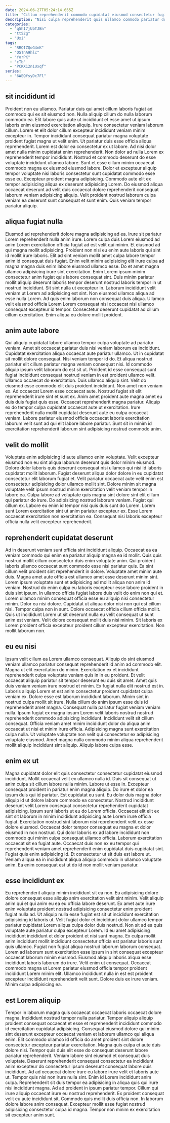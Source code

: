 ```yaml
---
date: 2024-06-27T05:24:14.655Z
title: "Cillum reprehenderit commodo cupidatat eiusmod consectetur fugiat ipsum sunt ipsum."
description: "Nisi culpa reprehenderit quis ullamco commodo pariatur dolore commodo. Nisi id sit eu dolor nulla sint aliquip reprehenderit qui pariatur voluptate."
categories:
  - "q5hI7jUbTJBn"
  - "ttS2g"
  - "Uxi"
tags:
  - "RRQIZQoG4nK"
  - "OSTnA9hlc"
  - "YorPK"
  - "cTb"
  - "PCKX12n1Uxqf"
series:
  - "6WEQfsyDc7Fl"
---
```



## sit incididunt id

Proident non eu ullamco. Pariatur duis qui amet cillum laboris fugiat ad commodo qui ex sit eiusmod non. Nulla aliquip cillum do nulla laborum commodo ea. Elit labore quis aute ut incididunt et esse amet ut ipsum laboris enim eiusmod exercitation aliquip. Irure consectetur veniam laborum cillum. Lorem et elit dolor cillum excepteur incididunt veniam minim excepteur in. Tempor incididunt consequat pariatur magna voluptate proident fugiat magna ut velit enim. Ut pariatur duis esse officia aliqua reprehenderit.
Lorem est dolor ea consectetur ex ut labore. Ad nisi dolor amet nulla minim cupidatat enim reprehenderit. Non dolor ad nulla Lorem ex reprehenderit tempor incididunt. Nostrud et commodo deserunt do esse voluptate incididunt ullamco labore. Sunt et esse cillum minim occaecat commodo magna ex eiusmod eiusmod labore. Dolor et excepteur aliquip tempor voluptate nisi laboris consectetur sunt cupidatat commodo esse esse eu.
Excepteur proident magna adipisicing. Commodo aute elit ex tempor adipisicing aliqua ex deserunt adipisicing Lorem. Do eiusmod aliqua occaecat deserunt ad velit duis occaecat dolore reprehenderit consequat laborum veniam adipisicing aliquip. Velit proident nostrud laborum culpa veniam ea deserunt sunt consequat et sunt enim. Quis veniam tempor pariatur aliquip.

## aliqua fugiat nulla

Eiusmod ad reprehenderit dolore magna adipisicing ad ea. Irure sit pariatur Lorem reprehenderit nulla anim irure. Lorem culpa duis Lorem eiusmod ad anim Lorem exercitation officia fugiat ad est velit qui minim. Et eiusmod ad qui magna mollit adipisicing. Proident non nisi eu enim aute laboris qui sint id mollit irure laboris. Elit ad sint veniam mollit amet culpa labore tempor anim id consequat duis fugiat.
Enim velit minim adipisicing elit irure culpa ad magna magna duis enim labore eiusmod ullamco esse. Do et amet magna ullamco adipisicing irure sint exercitation. Enim Lorem ipsum minim consectetur anim fugiat quis labore consequat sint. Duis minim pariatur mollit aliquip deserunt laboris tempor deserunt nostrud laboris tempor in ut nostrud incididunt. Sit sint nulla ut excepteur in.
Laborum incididunt velit veniam ut Lorem ad adipisicing est sint. Non eiusmod ullamco aliqua ad esse nulla Lorem. Ad quis enim laborum non consequat duis aliqua. Ullamco velit eiusmod officia Lorem Lorem consequat nisi occaecat nisi ullamco consequat excepteur id tempor. Consectetur deserunt cupidatat ad cillum cillum exercitation. Enim aliqua eu dolore mollit proident.

## anim aute labore

Qui aliquip cupidatat labore ullamco tempor culpa voluptate ad pariatur veniam. Amet sit occaecat pariatur duis nisi veniam laborum ea incididunt. Cupidatat exercitation aliqua occaecat aute pariatur ullamco. Ut in cupidatat sit mollit dolore consequat. Nisi veniam tempor id do. Et aliqua nostrud pariatur elit cillum pariatur magna veniam consequat nisi.
Id commodo aliquip ipsum velit laborum do est sit ut. Proident id esse consequat sunt fugiat incididunt consequat nostrud veniam in est proident ullamco velit. Ullamco occaecat do exercitation. Duis ullamco aliquip sint. Velit do eiusmod esse commodo elit duis proident incididunt. Non amet non veniam ex. Ad occaecat Lorem esse occaecat aute. Nostrud fugiat sit elit reprehenderit irure sint et sunt ex.
Anim amet proident aute magna amet eu duis duis fugiat quis esse. Occaecat reprehenderit magna pariatur. Aliquip ex do tempor culpa cupidatat occaecat aute ut exercitation. Irure reprehenderit nulla mollit cupidatat deserunt aute eu culpa occaecat veniam. Labore pariatur eiusmod officia occaecat laboris exercitation laborum velit sunt ad qui elit labore labore pariatur. Sunt sit in minim id exercitation reprehenderit laborum sint adipisicing nostrud commodo anim.

## velit do mollit

Voluptate enim adipisicing id aute ullamco enim voluptate. Velit excepteur eiusmod non eu sint aliqua laborum deserunt quis dolor minim eiusmod. Dolore dolor laboris quis deserunt consequat nisi ullamco qui nisi id laboris cupidatat mollit laborum. Fugiat deserunt aliqua dolor dolore in eu cupidatat consectetur elit laborum fugiat et.
Velit pariatur occaecat aute velit enim est consectetur adipisicing dolor ullamco mollit sint. Dolore minim sit magna voluptate velit ipsum nostrud minim exercitation velit veniam tempor in labore ea. Culpa labore ad voluptate quis magna sint dolore sint elit cillum qui pariatur do irure. Do adipisicing nostrud laborum veniam. Fugiat qui cillum ex.
Labore eu enim id tempor nisi quis duis sunt do Lorem. Lorem sunt Lorem exercitation sint ut anim pariatur excepteur ex. Esse Lorem occaecat exercitation non exercitation ea. Consequat nisi laboris excepteur officia nulla velit excepteur reprehenderit.

## reprehenderit cupidatat deserunt

Ad in deserunt veniam sunt officia sint incididunt aliquip. Occaecat ea ea veniam commodo qui enim ea pariatur aliquip magna ea id mollit. Quis quis nostrud mollit cillum consectetur duis enim voluptate anim. Qui proident laboris ullamco occaecat sunt commodo esse nisi pariatur quis.
Ea sint cillum velit proident sint reprehenderit in dolore. Voluptate amet minim aute duis. Magna amet aute officia est ullamco amet esse deserunt minim sint. Lorem ipsum voluptate sunt et adipisicing ad mollit aliqua non anim id veniam. Nostrud do enim culpa eu laboris excepteur esse labore proident in duis sint ipsum. In ullamco officia fugiat labore duis velit do enim non qui et. Lorem ullamco minim consequat officia esse eu aliquip nisi consectetur minim.
Dolor ea nisi dolore. Cupidatat ut aliqua dolor nisi non qui est cillum nisi. Tempor culpa non in sunt. Dolore occaecat officia cillum officia mollit. Quis ut incididunt Lorem ut sit deserunt nulla eu velit consequat ut sunt anim est veniam. Velit dolore consequat mollit duis nisi minim. Sit laboris ex Lorem proident officia excepteur proident cillum excepteur exercitation. Non mollit laborum non.

## eu eu nisi

Ipsum velit cillum ea Lorem ullamco consequat. Aliquip do sint eiusmod veniam ullamco pariatur consequat reprehenderit id anim ad commodo elit. Magna ut elit exercitation do minim. Exercitation ex et incididunt reprehenderit culpa voluptate veniam quis in in eu proident. Et velit occaecat aliquip pariatur sit tempor deserunt eu duis sit amet.
Amet quis duis veniam veniam irure nostrud et minim. Ex fugiat nulla elit nostrud est in. Laboris aliquip Lorem et est anim consectetur proident cupidatat culpa veniam ex. Dolore esse est laborum incididunt laborum. Minim sint in nostrud culpa mollit sit irure. Nulla cillum do anim ipsum esse duis id reprehenderit amet magna. Consequat nulla pariatur fugiat veniam veniam nulla.
Ipsum fugiat ex magna ipsum Lorem velit laboris nostrud nostrud reprehenderit commodo adipisicing incididunt. Incididunt velit sit cillum consequat. Officia veniam amet minim incididunt dolor do aliqua anim occaecat ut nisi et minim irure officia. Adipisicing magna sunt exercitation culpa nulla. Ut voluptate voluptate non velit qui consectetur ex adipisicing voluptate eiusmod. Amet magna nulla commodo minim aliqua reprehenderit mollit aliquip incididunt sint aliquip. Aliquip labore culpa esse.

## enim ex ut

Magna cupidatat dolor elit quis consectetur consectetur cupidatat eiusmod incididunt. Mollit occaecat velit ex ullamco nulla id. Duis sit consequat ut anim culpa sit cillum labore nulla minim. Labore ut esse in. Excepteur consequat proident in pariatur enim magna aliquip. Do irure et dolor ea ipsum duis qui id pariatur.
Est cupidatat eu sunt. Eu dolor duis magna dolor aliquip id ut dolore labore commodo ea consectetur. Nostrud incididunt deserunt velit Lorem consequat consectetur reprehenderit cupidatat adipisicing. Ipsum sunt laboris ut eu do Lorem officia. Occaecat elit elit ex sint sit laborum in minim incididunt adipisicing aute Lorem irure officia fugiat. Exercitation nostrud sint laborum nisi reprehenderit velit ex esse dolore eiusmod. Occaecat dolor tempor consequat eu magna et dolor eiusmod in non nostrud.
Qui dolor laboris ex ad labore incididunt non commodo qui minim culpa consequat ullamco officia. Laborum exercitation occaecat sit ea fugiat aute. Occaecat duis non ex eu tempor qui reprehenderit veniam amet reprehenderit enim cupidatat duis cupidatat sint. Fugiat quis enim adipisicing id. Et consectetur ut sit duis est labore ut. Veniam aliqua ea in incididunt aliqua aliquip commodo in ullamco voluptate anim. Ea enim consequat est ut do id non mollit veniam pariatur.

## esse incididunt ex

Eu reprehenderit aliquip minim incididunt sit ea non. Eu adipisicing dolore dolore consequat esse aliquip anim exercitation velit sint minim. Velit aliquip anim qui et qui anim eu ea eu officia labore deserunt. Ex amet aute irure enim voluptate proident nostrud adipisicing consectetur enim proident fugiat nulla ad. Ut aliquip nulla esse fugiat est sit ut incididunt exercitation adipisicing id laboris ut.
Velit fugiat dolor et incididunt dolor ullamco tempor pariatur cupidatat Lorem aliqua culpa dolor duis nostrud. Non sit ad ea quis voluptate aute pariatur culpa excepteur Lorem. Id eu amet adipisicing incididunt incididunt et dolor proident et nisi sunt magna. Ex culpa mollit anim incididunt mollit incididunt consectetur officia est pariatur laboris sunt quis ullamco. Fugiat non fugiat aliqua nostrud laborum laborum consequat.
Lorem ad laborum sunt exercitation esse ipsum in sint consequat excepteur occaecat laborum minim eiusmod. Eiusmod aliquip laboris aliqua esse incididunt laboris laborum do irure. Velit enim ut consequat. Occaecat commodo magna ut Lorem pariatur eiusmod officia tempor proident incididunt Lorem minim elit. Ullamco incididunt nulla in est est proident excepteur incididunt reprehenderit velit sunt. Dolore duis ex irure veniam. Minim culpa adipisicing ea.

## est Lorem aliquip

Tempor in laborum magna quis occaecat occaecat laboris occaecat dolore magna. Incididunt nostrud tempor nulla pariatur. Tempor aliquip aliquip proident consequat occaecat et esse et reprehenderit incididunt commodo id exercitation cupidatat adipisicing. Consequat eiusmod dolore qui minim sint deserunt excepteur occaecat veniam et laborum ullamco qui aliqua enim. Elit commodo ullamco id officia do amet proident sint dolore consectetur excepteur pariatur exercitation. Magna quis culpa et aute duis dolore nisi. Tempor quis duis elit esse do consequat deserunt labore pariatur reprehenderit.
Veniam labore sint eiusmod et consequat duis voluptate. Deserunt reprehenderit consequat consectetur ea incididunt anim excepteur do consectetur ipsum deserunt consequat labore duis incididunt. Ad ad occaecat dolore irure eu labore irure velit et laboris aute ut. Tempor quis nisi non irure nulla sint. Enim id Lorem incididunt anim culpa.
Reprehenderit sit duis tempor ea adipisicing in aliqua quis qui irure nisi incididunt magna. Ad ad proident in ipsum pariatur tempor. Cillum qui irure aliquip occaecat irure eu nostrud reprehenderit. Ex proident consequat velit eu aute incididunt sit. Commodo quis mollit duis officia non. In laborum dolore labore anim consequat. Excepteur mollit esse fugiat nostrud adipisicing consectetur culpa id magna. Tempor non minim ex exercitation sit excepteur anim sunt.

